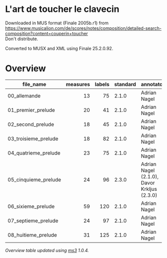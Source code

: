 # L'art de toucher le clavecin

Downloaded in MUS format (Finale 2005b.r1) from https://www.musicalion.com/de/scores/notes/composition/detailed-search-composition?content=couperin+toucher \
Don't distribute.

Converted to MUSX and XML using Finale 25.2.0.92.

# Overview
|     file_name      |measures|labels|standard|                annotators                 |reviewers|
|--------------------|-------:|-----:|--------|-------------------------------------------|---------|
|00_allemande        |      13|    75|2.1.0   |Adrian Nagel                               |         |
|01_premier_prelude  |      20|    41|2.1.0   |Adrian Nagel                               |         |
|02_second_prelude   |      18|    45|2.1.0   |Adrian Nagel                               |         |
|03_troisieme_prelude|      18|    82|2.1.0   |Adrian Nagel                               |         |
|04_quatrieme_prelude|      23|    75|2.1.0   |Adrian Nagel                               |         |
|05_cinquieme_prelude|      24|    96|2.3.0   |Adrian Nagel (2.1.0), Davor Krkljus (2.3.0)|DK       |
|06_sixieme_prelude  |      59|   120|2.1.0   |Adrian Nagel                               |         |
|07_septieme_prelude |      24|    97|2.1.0   |Adrian Nagel                               |         |
|08_huitieme_prelude |      31|   125|2.1.0   |Adrian Nagel                               |         |


*Overview table updated using [ms3](https://johentsch.github.io/ms3/) 1.0.4.*
